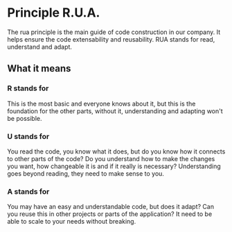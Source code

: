 # Principle R.U.A.
The rua principle is the main guide of code construction in our company. It helps ensure the code extensability and reusability. RUA stands for read, understand and adapt.

## What it means
### R stands for
This is the most basic and everyone knows about it, but this is the foundation for the other parts, without it, understanding and adapting won't be possible.

### U stands for
You read the code, you know what it does, but do you know how it connects to other parts of the code? Do you understand how to make the changes you want, how changeable it is and if it really is necessary? Understanding goes beyond reading, they need to make sense to you.

### A stands for
You may have an easy and understandable code, but does it adapt? Can you reuse this in other projects or parts of the application?
It need to be able to scale to your needs without breaking.
